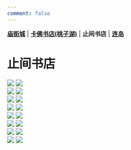```yaml
---
comment: false
---
```


**[庙街城](/pho/miaojie)** | **[卡佛书店(桃子湖)](/pho/kafo)** | **止间书店** | **[连岛](/pho/liandao)**

# 止间书店

<div class="gkpho-container2">
<img class="gkpho-img" src="/image/zhijian/IMG_3421.jpg">
<img class="gkpho-img gkpho-img-margin" src="/image/zhijian/IMG_3423.jpg">
</div>

<div class="gkpho-container2">
<img class="gkpho-img" src="/image/zhijian/IMG_3424.jpg">
<img class="gkpho-img gkpho-img-margin" src="/image/zhijian/IMG_3429.jpg">
</div>

<div class="gkpho-container2">
<img class="gkpho-img" src="/image/zhijian/IMG_3433.jpg">
<img class="gkpho-img gkpho-img-margin" src="/image/zhijian/IMG_3435.jpg">
</div>

<div class="gkpho-container2">
<img class="gkpho-img" src="/image/zhijian/IMG_3444.jpg">
<img class="gkpho-img gkpho-img-margin" src="/image/zhijian/IMG_3440.jpg">
</div>


<div class="gkpho-container2">
<img class="gkpho-img" src="/image/zhijian/IMG_3443.jpg">
<img class="gkpho-img gkpho-img-margin" src="/image/zhijian/IMG_3436.jpg">
</div>

<div class="gkpho-container2">
<img class="gkpho-img" src="/image/zhijian/IMG_3438.jpg">
<img class="gkpho-img gkpho-img-margin" src="/image/zhijian/IMG_3447.jpg">
</div>

<div class="gkpho-container2">
<img class="gkpho-img" src="/image/zhijian/IMG_3446.jpg">
<img class="gkpho-img gkpho-img-margin" src="/image/zhijian/IMG_3445.jpg">
</div>

<div class="gkpho-container2">
<img class="gkpho-img" src="/image/zhijian/IMG_3442.jpg">
<img class="gkpho-img gkpho-img-margin" src="/image/zhijian/IMG_3458.jpg">
</div>
<p>&nbsp;</p>
